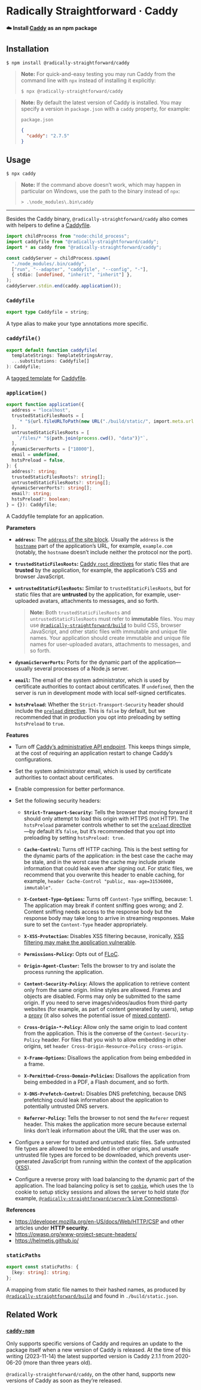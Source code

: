# Radically Straightforward · Caddy

**☁️ Install [Caddy](https://caddyserver.com/) as an npm package**

## Installation

```console
$ npm install @radically-straightforward/caddy
```

> **Note:** For quick-and-easy testing you may run Caddy from the command line with `npx` instead of installing it explicitly:
>
> ```console
> $ npx @radically-straightforward/caddy
> ```

> **Note:** By default the latest version of Caddy is installed. You may specify a version in `package.json` with a `caddy` property, for example:
>
> `package.json`
>
> ```json
> {
>   "caddy": "2.7.5"
> }
> ```

## Usage

```console
$ npx caddy
```

> **Note:** If the command above doesn’t work, which may happen in particular on Windows, use the path to the binary instead of `npx`:
>
> ```console
> > .\node_modules\.bin\caddy
> ```

---

Besides the Caddy binary, `@radically-straightforward/caddy` also comes with helpers to define a [Caddyfile](https://caddyserver.com/docs/quick-starts/caddyfile).

```typescript
import childProcess from "node:child_process";
import caddyfile from "@radically-straightforward/caddy";
import * as caddy from "@radically-straightforward/caddy";

const caddyServer = childProcess.spawn(
  "./node_modules/.bin/caddy",
  ["run", "--adapter", "caddyfile", "--config", "-"],
  { stdio: [undefined, "inherit", "inherit"] },
);
caddyServer.stdin.end(caddy.application());
```

<!-- DOCUMENTATION START: ./source/index.mts -->

### `Caddyfile`

```typescript
export type Caddyfile = string;
```

A type alias to make your type annotations more specific.

### `caddyfile()`

```typescript
export default function caddyfile(
  templateStrings: TemplateStringsArray,
  ...substitutions: Caddyfile[]
): Caddyfile;
```

A [tagged template](https://developer.mozilla.org/en-US/docs/Web/JavaScript/Reference/Template_literals#tagged_templates) for [Caddyfile](https://caddyserver.com/docs/quick-starts/caddyfile).

### `application()`

```typescript
export function application({
  address = "localhost",
  trustedStaticFilesRoots = [
    `* "${url.fileURLToPath(new URL("./build/static/", import.meta.url.split("/node_modules/")[0] + "/"))}"`,
  ],
  untrustedStaticFilesRoots = [
    `/files/* "${path.join(process.cwd(), "data")}"`,
  ],
  dynamicServerPorts = ["18000"],
  email = undefined,
  hstsPreload = false,
}: {
  address?: string;
  trustedStaticFilesRoots?: string[];
  untrustedStaticFilesRoots?: string[];
  dynamicServerPorts?: string[];
  email?: string;
  hstsPreload?: boolean;
} = {}): Caddyfile;
```

A Caddyfile template for an application.

**Parameters**

- **`address`:** The [`address` of the site block](https://caddyserver.com/docs/caddyfile/concepts#addresses). Usually the `address` is the [`hostname`](https://nodejs.org/api/url.html#url-strings-and-url-objects) part of the application’s URL, for example, `example.com` (notably, the `hostname` doesn’t include neither the protocol nor the port).

- **`trustedStaticFilesRoots`:** [Caddy `root` directives](https://caddyserver.com/docs/caddyfile/directives/root) for static files that are **trusted** by the application, for example, the application’s CSS and browser JavaScript.

- **`untrustedStaticFilesRoots`:** Similar to `trustedStaticFilesRoots`, but for static files that are **untrusted** by the application, for example, user-uploaded avatars, attachments to messages, and so forth.

  > **Note:** Both `trustedStaticFilesRoots` and `untrustedStaticFilesRoots` must refer to **immutable** files. You may use [`@radically-straightforward/build`](https://github.com/radically-straightforward/radically-straightforward/tree/main/build) to build CSS, browser JavaScript, and other static files with immutable and unique file names. Your application should create immutable and unique file names for user-uploaded avatars, attachments to messages, and so forth.

- **`dynamicServerPorts`:** Ports for the dynamic part of the application—usually several processes of a Node.js server.

- **`email`:** The email of the system administrator, which is used by certificate authorities to contact about certificates. If `undefined`, then the server is run in development mode with local self-signed certificates.

- **`hstsPreload`:** Whether the `Strict-Transport-Security` header should include the [`preload` directive](https://hstspreload.org/). This is `false` by default, but we recommended that in production you opt into preloading by setting `hstsPreload` to `true`.

**Features**

- Turn off [Caddy’s administrative API endpoint](https://caddyserver.com/docs/api). This keeps things simple, at the cost of requiring an application restart to change Caddy’s configurations.

- Set the system administrator email, which is used by certificate authorities to contact about certificates.

- Enable compression for better performance.

- Set the following security headers:

  - **`Strict-Transport-Security`:** Tells the browser that moving forward it should only attempt to load this origin with HTTPS (not HTTP). The `hstsPreload` parameter controls whether to set the [`preload` directive](https://hstspreload.org/)—by default it’s `false`, but it’s recommended that you opt into preloading by setting `hstsPreload: true`.

  - **`Cache-Control`:** Turns off HTTP caching. This is the best setting for the dynamic parts of the application: in the best case the cache may be stale, and in the worst case the cache may include private information that could leak even after signing out. For static files, we recommend that you overwrite this header to enable caching, for example, `header Cache-Control "public, max-age=31536000, immutable"`.

  - **`X-Content-Type-Options`:** Turns off `Content-Type` sniffing, because: 1. The application may break if content sniffing goes wrong; and 2. Content sniffing needs access to the response body but the response body may take long to arrive in streaming responses. Make sure to set the `Content-Type` header appropriately.

  - **`X-XSS-Protection`:** Disables XSS filtering because, ironically, [XSS filtering may make the application vulnerable](https://developer.mozilla.org/en-US/docs/Web/HTTP/Headers/X-XSS-Protection#vulnerabilities_caused_by_xss_filtering).

  - **`Permissions-Policy`:** Opts out of [FLoC](https://web.dev/articles/floc).

  - **`Origin-Agent-Cluster`:** Tells the browser to try and isolate the process running the application.

  - **`Content-Security-Policy`:** Allows the application to retrieve content only from the same origin. Inline styles are allowed. Frames and objects are disabled. Forms may only be submitted to the same origin. If you need to serve images/videos/audios from third-party websites (for example, as part of content generated by users), setup a [proxy](https://github.com/radically-straightforward/radically-straightforward/tree/main/server) (it also solves the potential issue of [mixed content](https://developer.mozilla.org/en-US/docs/Web/Security/Mixed_content)).

  - **`Cross-Origin-*-Policy`:** Allow only the same origin to load content from the application. This is the converse of the `Content-Security-Policy` header. For files that you wish to allow embedding in other origins, set `header Cross-Origin-Resource-Policy cross-origin`.

  - **`X-Frame-Options`:** Disallows the application from being embedded in a frame.

  - **`X-Permitted-Cross-Domain-Policies`:** Disallows the application from being embedded in a PDF, a Flash document, and so forth.

  - **`X-DNS-Prefetch-Control`:** Disables DNS prefetching, because DNS prefetching could leak information about the application to potentially untrusted DNS servers.

  - **`Referrer-Policy`:** Tells the browser to not send the `Referer` request header. This makes the application more secure because external links don’t leak information about the URL that the user was on.

- Configure a server for trusted and untrusted static files. Safe untrusted file types are allowed to be embedded in other origins, and unsafe untrusted file types are forced to be downloaded, which prevents user-generated JavaScript from running within the context of the application ([XSS](https://owasp.org/www-community/attacks/xss/)).

- Configure a reverse proxy with load balancing to the dynamic part of the application. The load balancing policy is set to [`cookie`](https://caddyserver.com/docs/caddyfile/directives/reverse_proxy#lb_policy), which uses the `lb` cookie to setup sticky sessions and allows the server to hold state (for example, [`@radically-straightforward/server`’s Live Connections](https://github.com/radically-straightforward/radically-straightforward/tree/main/server#live-connection)).

**References**

- <https://developer.mozilla.org/en-US/docs/Web/HTTP/CSP> and other articles under **HTTP security**.
- <https://owasp.org/www-project-secure-headers/>
- <https://helmetjs.github.io/>

### `staticPaths`

```typescript
export const staticPaths: {
  [key: string]: string;
};
```

A mapping from static file names to their hashed names, as produced by [`@radically-straightforward/build`](https://github.com/radically-straightforward/radically-straightforward/tree/main/build) and found in `./build/static.json`.

<!-- DOCUMENTATION END: ./source/index.mts -->

## Related Work

### [`caddy-npm`](https://www.npmjs.com/package/caddy-npm)

Only supports specific versions of Caddy and requires an update to the package itself when a new version of Caddy is released. At the time of this writing (2023-11-14) the latest supported version is Caddy 2.1.1 from 2020-06-20 (more than three years old).

`@radically-straightforward/caddy`, on the other hand, supports new versions of Caddy as soon as they’re released.
